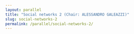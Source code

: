 ```yaml
---
layout: parallel
title: "Social networks 2 (Chair: ALESSANDRO GALEAZZI)"
slug: social-networks-2
permalink: /parallel/social-networks-2/
---
```

